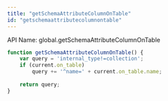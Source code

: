```yaml
---
title: "getSchemaAttributeColumnOnTable"
id: "getschemaattributecolumnontable"
---
```


API Name: global.getSchemaAttributeColumnOnTable

```js
function getSchemaAttributeColumnOnTable() {
	var query = 'internal_type!=collection';
	if (current.on_table)
		query += '^name=' + current.on_table.name;
	
	return query;
}
```
